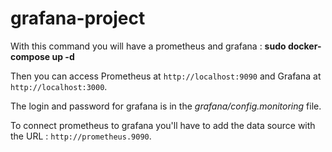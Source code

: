 # grafana-project

With this command you will have a prometheus and grafana : 
**sudo docker-compose up -d**

Then you can access Prometheus at `http://localhost:9090` and Grafana at `http://localhost:3000`.

The login and password for grafana is in the *grafana/config.monitoring* file.

To connect prometheus to grafana you'll have to add the data source with the URL : `http://prometheus.9090`.
